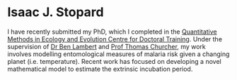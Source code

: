 # Isaac J. Stopard
<link rel="stylesheet" href="/path/to/folder/css/academicons.min.css"/>

I have recently submitted my PhD, which I completed in the [Quantitative Methods in Ecology and Evolution Centre for Doctoral Training](https://www.imperial.ac.uk/qmee-cdt/). Under the supervision of [Dr Ben Lambert](https://ben-lambert.com/) and [Prof Thomas Churcher](https://www.imperial.ac.uk/people/thomas.churcher), my work involves modelling entomological measures of malaria risk given a changing planet (i.e. temperature). Recent work has focused on developing a novel mathematical model to estimate the extrinsic incubation period.

[<i class="ai ai-google-scholar"></i>](https://scholar.google.com/citations?user=X0RRgYkAAAAJ&hl=en)

